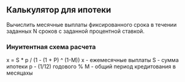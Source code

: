 ## Калькулятор для ипотеки

Вычислить месячные выплаты фиксированного срока в течении заданных N сроков с заданной процентной ставкой.
  
 ### Инуитентная схема расчета
 x = S * p / (1 - (1 + P) ^ (1-M))
 x - ежемесячные выплаты
 S - сумма ипотеки
 p - (1/12) годового %
 M - общий период кредитования в месяцахы